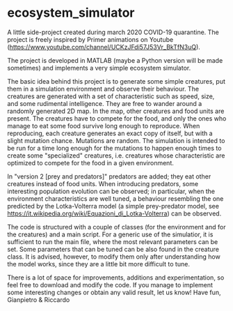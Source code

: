 # ecosystem_simulator

A little side-project created during march 2020 COVID-19 quarantine. The project is freely inspired by Primer animations on Youtube (https://www.youtube.com/channel/UCKzJFdi57J53Vr_BkTfN3uQ).

The project is developed in MATLAB (maybe a Python version will be made sometimes) and implements a very simple ecosystem simulator.

The basic idea behind this project is to generate some simple creatures, put them in a simulation environment and observe their behaviour. The creatures are generated with a set of characteristic such as speed, size, and some rudimental intelligence. They are free to wander around a randomly generated 2D map. In the map, other creatures and food units are present. The creatures have to compete for the food, and only the ones who manage to eat some food survive long enough to reproduce. When reproducing, each creature generates an exact copy of itself, but with a slight mutation chance. Mutations are random. The simulation is intended to be run for a time long enough for the mutations to happen enough times to create some "specialized" creatures, i.e. creatures whose characteristic are optimized to compete for the food in a given environment. 

In "version 2 \[prey and predators\]" predators are added; they eat other creatures instead of food units. When introducing predators, some interesting population evolution can be observed; in particular, when the environment characteristics are well tuned, a behaviour resembling the one predicted by the Lotka-Volterra model (a simple prey-predator model, see https://it.wikipedia.org/wiki/Equazioni_di_Lotka-Volterra) can be observed.

The code is structured with a couple of classes (for the environment and for the creatures) and a main script. For a generic use of the simulatior, it is sufficient to run the main file, where the most relevant parameters can be set. Some parameters that can be tuned can be also found in the creature class. It is advised, however, to modify them only after understanding how the model works, since they are a little bit more difficult to tune.

There is a lot of space for improvements, additions and experimentation, so feel free to download and modify the code. If you manage to implement some interesting changes or obtain any valid result, let us know! Have fun, Gianpietro & Riccardo

